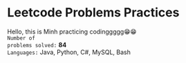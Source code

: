 # Leetcode Problems Practices

Hello, this is Minh practicing codinggggg😁😁
<br/>
<code>Number of problems solved:</code> **84**
<br/>
<code>Languages:</code> Java, Python, C#, MySQL, Bash

 